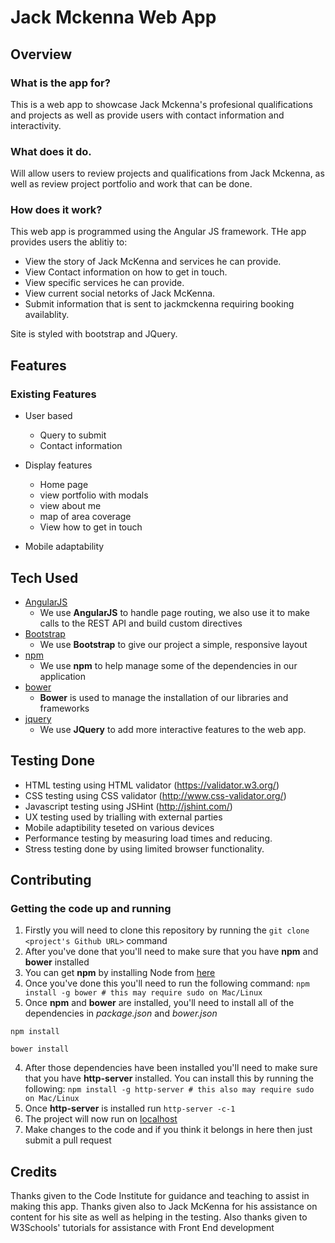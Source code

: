 # Jack Mckenna Web App
 
## Overview

### What is the app for?

This is a web app to showcase Jack Mckenna's profesional qualifications and projects as well as provide users with contact information and interactivity. 

### What does it do. 

Will allow users to review projects and qualifications from Jack Mckenna, as well as review project portfolio and work that can be done.

### How does it work?

This web app is programmed using the Angular JS framework. THe app provides users the ablitiy to: 

- View the story of Jack McKenna and services he can provide.
- View Contact information on how to get in touch. 
- View specific services he can provide. 
- View current social netorks of Jack McKenna.
- Submit information that is sent to jackmckenna requiring booking availablity. 

Site is styled with bootstrap and JQuery.
 
## Features

### Existing Features

- User based
	- Query to submit
	- Contact information

- Display features
	- Home page
	- view portfolio with modals
	- view about me
	- map of area coverage
	- View how to get in touch
	

- Mobile adaptability


## Tech Used
 
- [AngularJS](https://angularjs.org/)
    - We use **AngularJS** to handle page routing, we also use it to make calls to the REST API and build custom directives
- [Bootstrap](http://getbootstrap.com/)
    - We use **Bootstrap** to give our project a simple, responsive layout
- [npm](https://www.npmjs.com/)
    - We use **npm** to help manage some of the dependencies in our application
- [bower](https://bower.io/)
    - **Bower** is used to manage the installation of our libraries and frameworks
- [jquery](https://jquery.com/)
	- We use **JQuery** to add more interactive features to the web app. 
	
## Testing Done

- HTML testing using HTML validator (https://validator.w3.org/)
- CSS testing using CSS validator (http://www.css-validator.org/)
- Javascript testing using JSHint (http://jshint.com/)
- UX testing used by trialling with external parties
- Mobile adaptibility teseted on various devices
- Performance testing by measuring load times and reducing.
- Stress testing done by using limited browser functionality. 

## Contributing

### Getting the code up and running
1. Firstly you will need to clone this repository by running the ```git clone <project's Github URL>``` command
2. After you've done that you'll need to make sure that you have **npm** and **bower** installed
  1. You can get **npm** by installing Node from [here](https://nodejs.org/en/)
  2. Once you've done this you'll need to run the following command:
     `npm install -g bower # this may require sudo on Mac/Linux`
3. Once **npm** and **bower** are installed, you'll need to install all of the dependencies in *package.json* and *bower.json*
  ```
  npm install
 
  bower install
  ```
4. After those dependencies have been installed you'll need to make sure that you have **http-server** installed. You can install this by running the following: ```npm install -g http-server # this also may require sudo on Mac/Linux```
5. Once **http-server** is installed run ```http-server -c-1```
6. The project will now run on [localhost](http://127.0.0.1:8080)
7. Make changes to the code and if you think it belongs in here then just submit a pull request

## Credits

Thanks given to the Code Institute for guidance and teaching to assist in making this app. 
Thanks given also to Jack McKenna for his assistance on content for his site as well as helping in the testing. 
Also thanks given to W3Schools' tutorials for assistance with Front End development
